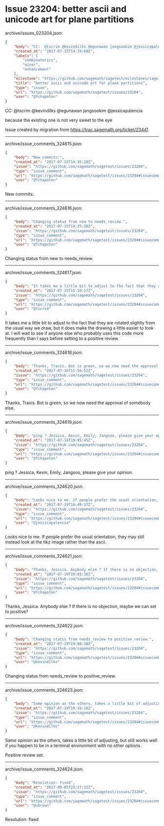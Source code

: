 # Issue 23204: better ascii and unicode art for plane partitions

archive/issues_023204.json:
```json
{
    "body": "CC:  @tscrim @kevindilks @egunawan jangsookim @jessicapalencia\n\nbecause the existing one is not very sweet to the eye\n\nIssue created by migration from https://trac.sagemath.org/ticket/23441\n\n",
    "created_at": "2017-07-15T14:34:00Z",
    "labels": [
        "combinatorics",
        "minor",
        "enhancement"
    ],
    "milestone": "https://github.com/sagemath/sagetest/milestones/sage-8.1",
    "title": "better ascii and unicode art for plane partitions",
    "type": "issue",
    "url": "https://github.com/sagemath/sagetest/issues/23204",
    "user": "@fchapoton"
}
```
CC:  @tscrim @kevindilks @egunawan jangsookim @jessicapalencia

because the existing one is not very sweet to the eye

Issue created by migration from https://trac.sagemath.org/ticket/23441





---

archive/issue_comments_324615.json:
```json
{
    "body": "New commits:",
    "created_at": "2017-07-15T14:35:20Z",
    "issue": "https://github.com/sagemath/sagetest/issues/23204",
    "type": "issue_comment",
    "url": "https://github.com/sagemath/sagetest/issues/23204#issuecomment-324615",
    "user": "@fchapoton"
}
```

New commits:



---

archive/issue_comments_324616.json:
```json
{
    "body": "Changing status from new to needs_review.",
    "created_at": "2017-07-15T14:35:20Z",
    "issue": "https://github.com/sagemath/sagetest/issues/23204",
    "type": "issue_comment",
    "url": "https://github.com/sagemath/sagetest/issues/23204#issuecomment-324616",
    "user": "@fchapoton"
}
```

Changing status from new to needs_review.



---

archive/issue_comments_324617.json:
```json
{
    "body": "It takes me a little bit to adjust to the fact that they are rotated slightly from the usual way we draw, but it does make the drawing a little easier to look at. I will wait to see if anyone else who probably uses this code more frequently than I says before setting to a positive review.",
    "created_at": "2017-07-15T15:10:17Z",
    "issue": "https://github.com/sagemath/sagetest/issues/23204",
    "type": "issue_comment",
    "url": "https://github.com/sagemath/sagetest/issues/23204#issuecomment-324617",
    "user": "@tscrim"
}
```

It takes me a little bit to adjust to the fact that they are rotated slightly from the usual way we draw, but it does make the drawing a little easier to look at. I will wait to see if anyone else who probably uses this code more frequently than I says before setting to a positive review.



---

archive/issue_comments_324618.json:
```json
{
    "body": "Thanks, Travis. Bot is green, so we now need the approval of somebody else.",
    "created_at": "2017-07-16T11:56:52Z",
    "issue": "https://github.com/sagemath/sagetest/issues/23204",
    "type": "issue_comment",
    "url": "https://github.com/sagemath/sagetest/issues/23204#issuecomment-324618",
    "user": "@fchapoton"
}
```

Thanks, Travis. Bot is green, so we now need the approval of somebody else.



---

archive/issue_comments_324619.json:
```json
{
    "body": "ping ? Jessica, Kevin, Emily, Jangsoo, please give your opinion.",
    "created_at": "2017-07-18T19:05:45Z",
    "issue": "https://github.com/sagemath/sagetest/issues/23204",
    "type": "issue_comment",
    "url": "https://github.com/sagemath/sagetest/issues/23204#issuecomment-324619",
    "user": "@fchapoton"
}
```

ping ? Jessica, Kevin, Emily, Jangsoo, please give your opinion.



---

archive/issue_comments_324620.json:
```json
{
    "body": "Looks nice to me. If people prefer the usual orientation, they may still instead look at the tikz image rather than the ascii.",
    "created_at": "2017-07-19T16:49:37Z",
    "issue": "https://github.com/sagemath/sagetest/issues/23204",
    "type": "issue_comment",
    "url": "https://github.com/sagemath/sagetest/issues/23204#issuecomment-324620",
    "user": "@jessicapalencia"
}
```

Looks nice to me. If people prefer the usual orientation, they may still instead look at the tikz image rather than the ascii.



---

archive/issue_comments_324621.json:
```json
{
    "body": "Thanks, Jessica. Anybody else ? If there is no objection, maybe we can set to positive?",
    "created_at": "2017-07-19T19:03:36Z",
    "issue": "https://github.com/sagemath/sagetest/issues/23204",
    "type": "issue_comment",
    "url": "https://github.com/sagemath/sagetest/issues/23204#issuecomment-324621",
    "user": "@fchapoton"
}
```

Thanks, Jessica. Anybody else ? If there is no objection, maybe we can set to positive?



---

archive/issue_comments_324622.json:
```json
{
    "body": "Changing status from needs_review to positive_review.",
    "created_at": "2017-07-19T19:08:10Z",
    "issue": "https://github.com/sagemath/sagetest/issues/23204",
    "type": "issue_comment",
    "url": "https://github.com/sagemath/sagetest/issues/23204#issuecomment-324622",
    "user": "@kevindilks"
}
```

Changing status from needs_review to positive_review.



---

archive/issue_comments_324623.json:
```json
{
    "body": "Same opinion as the others, takes a little bit of adjusting, but still works well if you happen to be in a terminal environment with no other options.\n\nPositive review set.",
    "created_at": "2017-07-19T19:16:16Z",
    "issue": "https://github.com/sagemath/sagetest/issues/23204",
    "type": "issue_comment",
    "url": "https://github.com/sagemath/sagetest/issues/23204#issuecomment-324623",
    "user": "@kevindilks"
}
```

Same opinion as the others, takes a little bit of adjusting, but still works well if you happen to be in a terminal environment with no other options.

Positive review set.



---

archive/issue_comments_324624.json:
```json
{
    "body": "Resolution: fixed",
    "created_at": "2017-08-05T23:27:32Z",
    "issue": "https://github.com/sagemath/sagetest/issues/23204",
    "type": "issue_comment",
    "url": "https://github.com/sagemath/sagetest/issues/23204#issuecomment-324624",
    "user": "@vbraun"
}
```

Resolution: fixed
